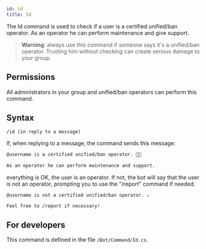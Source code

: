 ```yaml
id: id
title: Id
```

The Id command is used to check if a user is a certified unified/ban operator. As an operator he can perform maintenance and give support.

> **Warning**: always use this command if someone says it's a unified/ban operator. Trusting him without checking can create serious damage to your group.

## Permissions

All administrators in your group and unified/ban operators can perform this command.

## Syntax

```
/id (in reply to a message)
```

If, when replying to a message, the command sends this message:

```bash
@username is a certified unified/ban operator. 👌🏼

As an operator he can perform maintenance and support.
```

everything is OK, the user is an operator. If not, the bot will say that the user is not an operator, prompting you to use the "/report" command if needed.

```
@username is not a certified unified/ban operator. ⚠️

Feel free to /report if necessary!
```

## For developers

This command is defined in the file `/Bot/Command/Id.cs`.
